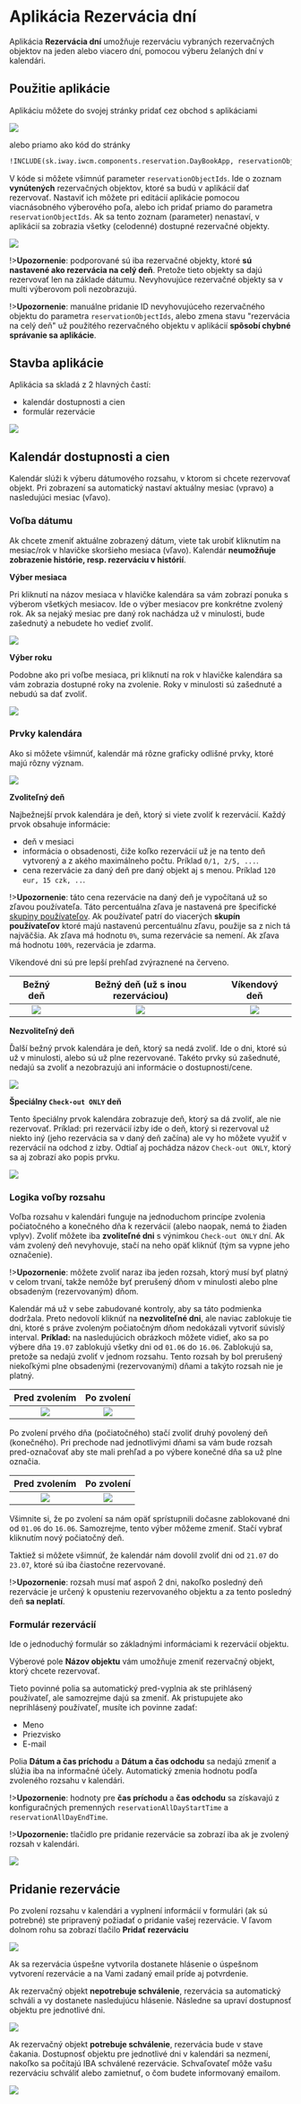 # Aplikácia Rezervácia dní

Aplikácia **Rezervácia dní** umožňuje rezerváciu vybraných rezervačných objektov na jeden alebo viacero dní, pomocou výberu želaných dní v kalendári.

## Použitie aplikácie

Aplikáciu môžete do svojej stránky pridať cez obchod s aplikáciami

![](app-adding.png)

alebo priamo ako kód do stránky

```html
!INCLUDE(sk.iway.iwcm.components.reservation.DayBookApp, reservationObjectIds=&quot;3683+3684+3962&quot;, device=&quot;&quot;, cacheMinutes=&quot;&quot;)!
```

V kóde si môžete všimnúť parameter `reservationObjectIds`. Ide o zoznam **vynútených** rezervačných objektov, ktoré sa budú v aplikácií dať rezervovať. Nastaviť ich môžete pri editácií aplikácie pomocou viacnásobného výberového poľa, alebo ich pridať priamo do parametra `reservationObjectIds`. Ak sa tento zoznam (parameter) nenastaví, v aplikácií sa zobrazia všetky (celodenné) dostupné rezervačné objekty.

![](app-editor.png)

!>**Upozornenie**: podporované sú iba rezervačné objekty, ktoré **sú nastavené ako rezervácia na celý deň**. Pretože tieto objekty sa dajú rezervovať len na základe dátumu. Nevyhovujúce rezervačné objekty sa v multi výberovom poli nezobrazujú.

!>**Upozornenie**: manuálne pridanie ID nevyhovujúceho rezervačného objektu do parametra `reservationObjectIds`, alebo zmena stavu "rezervácia na celý deň" už použitého rezervačného objektu v aplikácií **spôsobí chybné správanie sa aplikácie**.

## Stavba aplikácie

Aplikácia sa skladá z 2 hlavných častí:

- kalendár dostupnosti a cien
- formulár rezervácie

![](app-table_A.png)

## Kalendár dostupnosti a cien

Kalendár slúži k výberu dátumového rozsahu, v ktorom si chcete rezervovať objekt. Pri zobrazení sa automatický nastaví aktuálny mesiac (vpravo) a nasledujúci mesiac (vľavo).

### Voľba dátumu

Ak chcete zmeniť aktuálne zobrazený dátum, viete tak urobiť kliknutím na mesiac/rok v hlavičke skoršieho mesiaca (vľavo). Kalendár **neumožňuje zobrazenie histórie, resp. rezerváciu v histórií**.

**Výber mesiaca**

Pri kliknutí na názov mesiaca v hlavičke kalendára sa vám zobrazí ponuka s výberom všetkých mesiacov. Ide o výber mesiacov pre konkrétne zvolený rok. Ak sa nejaký mesiac pre daný rok nachádza už v minulosti, bude zašednutý a nebudete ho vedieť zvoliť.

![](calendar_month_select.png)

**Výber roku**

Podobne ako pri voľbe mesiaca, pri kliknutí na rok v hlavičke kalendára sa vám zobrazia dostupné roky na zvolenie. Roky v minulosti sú zašednuté a nebudú sa dať zvoliť.

![](calendar_year_select.png)

### Prvky kalendára

Ako si môžete všimnúť, kalendár má rôzne graficky odlišné prvky, ktoré majú rôzny význam.

![](calendar_base.png)

**Zvoliteľný deň**

Najbežnejší prvok kalendára je deň, ktorý si viete zvoliť k rezervácií. Každý prvok obsahuje informácie:
- deň v mesiaci
- informácia o obsadenosti, čiže koľko rezervácií už je na tento deň vytvorený a z akého maximálneho počtu. Príklad `0/1, 2/5, ...`.
- cena rezervácie za daný deň pre daný objekt aj s menou. Príklad `120 eur, 15 czk, ..`.

!>**Upozornenie**: táto cena rezervácie na daný deň je vypočítaná už so zľavou používateľa. Táto percentuálna zľava je nastavená pre špecifické [skupiny používateľov](../../../../admin/users/user-groups.md). Ak používateľ patrí do viacerých **skupín používateľov** ktoré majú nastavenú percentuálnu zľavu, použije sa z nich tá najväčšia. Ak zľava má hodnotu ```0%```, suma rezervácie sa nemení. Ak zľava má hodnotu ```100%```, rezervácia je zdarma.

Víkendové dni sú pre lepší prehľad zvýraznené na červeno.

Bežný deň             |  Bežný deň (už s inou rezerváciou)   | Víkendový deň
:--------------------:|:------------------------------------:|:------------------------------------:
![](normal_day.png)   |  ![](parcial_normal_day.png)         | ![](weekend_day.png)


**Nezvoliteľný deň**

Ďalší bežný prvok kalendára je deň, ktorý sa nedá zvoliť. Ide o dni, ktoré sú už v minulosti, alebo sú už plne rezervované. Takéto prvky sú zašednuté, nedajú sa zvoliť a nezobrazujú ani informácie o dostupnosti/cene.

![](old_or_booked_day.png)

**Špeciálny `Check-out ONLY` deň**

Tento špeciálny prvok kalendára zobrazuje deň, ktorý sa dá zvoliť, ale nie rezervovať.
Príklad: pri rezervácií izby ide o deň, ktorý si rezervoval už niekto iný (jeho rezervácia sa v daný deň začína) ale vy ho môžete využiť v rezervácií na odchod z izby. Odtiaľ aj pochádza názov `Check-out ONLY`, ktorý sa aj zobrazí ako popis prvku.

![](check_out_only_day.png)

### Logika voľby rozsahu

Voľba rozsahu v kalendári funguje na jednoduchom princípe zvolenia počiatočného a konečného dňa k rezervácií (alebo naopak, nemá to žiaden vplyv). Zvoliť môžete iba **zvoliteľné dni** s výnimkou `Check-out ONLY` dní. Ak vám zvolený deň nevyhovuje, stačí na neho opäť kliknúť (tým sa vypne jeho označenie).

!>**Upozornenie**: môžete zvoliť naraz iba jeden rozsah, ktorý musí byť platný v celom trvaní, takže nemôže byť prerušený dňom v minulosti alebo plne obsadeným (rezervovaným) dňom.

Kalendár má už v sebe zabudované kontroly, aby sa táto podmienka dodržala. Preto nedovolí kliknúť na **nezvoliteľné dni**, ale naviac zablokuje tie dni, ktoré s práve zvoleným počiatočným dňom nedokázali vytvoriť súvislý interval.
**Príklad:** na nasledujúcich obrázkoch môžete vidieť, ako sa po výbere dňa `19.07` zablokujú všetky dni od `01.06` do `16.06`. Zablokujú sa, pretože sa nedajú zvoliť v jednom rozsahu. Tento rozsah by bol prerušený niekoľkými plne obsadenými (rezervovanými) dňami a takýto rozsah nie je platný.

Pred zvolením          |  Po zvolení
:---------------------:|:----------------------:
![](calendar_base.png) |  ![](calendar_A.png)

Po zvolení prvého dňa (počiatočného) stačí zvoliť druhý povolený deň (konečného). Pri prechode nad jednotlivými dňami sa vám bude rozsah pred-označovať aby ste mali prehľad a po výbere konečné dňa sa už plne označia.

Pred zvolením          |  Po zvolení
:---------------------:|:----------------------:
![](calendar_B.png)    |  ![](calendar_C.png)

Všimnite si, že po zvolení sa nám opäť sprístupnili dočasne zablokované dni od `01.06` do `16.06`. Samozrejme, tento výber môžeme zmeniť. Stačí vybrať kliknutím nový počiatočný deň.

Taktiež si môžete všimnúť, že kalendár nám dovolil zvoliť dni od `21.07` do `23.07`, ktoré sú iba čiastočne rezervované.

!>**Upozornenie**: rozsah musí mať aspoň 2 dni, nakoľko posledný deň rezervácie je určený k opusteniu rezervovaného objektu a za tento posledný deň **sa neplatí**.

### Formulár rezervácií

Ide o jednoduchý formulár so základnými informáciami k rezervácií objektu.

Výberové pole **Názov objektu** vám umožňuje zmeniť rezervačný objekt, ktorý chcete rezervovať.

Tieto povinné polia sa automatický pred-vyplnia ak ste prihlásený používateľ, ale samozrejme dajú sa zmeniť. Ak pristupujete ako neprihlásený používateľ, musíte ich povinne zadať:
- Meno
- Priezvisko
- E-mail

Polia **Dátum a čas príchodu** a **Dátum a čas odchodu** sa nedajú zmeniť a slúžia iba na informačné účely. Automatický zmenia hodnotu podľa zvoleného rozsahu v kalendári.

!>**Upozornenie**: hodnoty pre **čas príchodu** a **čas odchodu** sa získavajú z konfiguračných premenných `reservationAllDayStartTime` a `reservationAllDayEndTime`.

!>**Upozornenie:** tlačidlo pre pridanie rezervácie sa zobrazí iba ak je zvolený rozsah v kalendári.

![](reservation_form.png)

## Pridanie rezervácie

Po zvolení rozsahu v kalendári a vyplnení informácií v formulári (ak sú potrebné) ste pripravený požiadať o pridanie vašej rezervácie. V ľavom dolnom rohu sa zobrazí tlačilo **Pridať rezerváciu**

![](app-table_B.png)

Ak sa rezervácia úspešne vytvorila dostanete hlásenie o úspešnom vytvorení rezervácie a na Vami zadaný email príde aj potvrdenie.

Ak rezervačný objekt **nepotrebuje schválenie**, rezervácia sa automatický schváli a vy dostanete nasledujúcu hlásenie. Následne sa upraví dostupnosť objektu pre jednotlivé dni.

![](../time-book-app/app-reservation-saved-approved.png)

Ak rezervačný objekt **potrebuje schválenie**, rezervácia bude v stave čakania. Dostupnosť objektu pre jednotlivé dni v kalendári sa nezmení, nakoľko sa počítajú IBA schválené rezervácie. Schvaľovateľ môže vašu rezerváciu schváliť alebo zamietnuť, o čom budete informovaný emailom.

![](../time-book-app/app-reservation-saved-awaiting-approve.png)